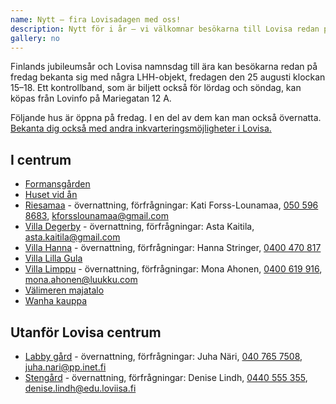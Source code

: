 ```yaml
---
name: Nytt – fira Lovisadagen med oss!
description: Nytt för i år – vi välkomnar besökarna till Lovisa redan på fredag för att fira Lovisadagen med oss!
gallery: no
---
```

Finlands jubileumsår och Lovisa namnsdag till ära kan besökarna redan på fredag bekanta sig med några LHH-objekt, fredagen den 25 augusti klockan 15–18. Ett kontrollband, som är biljett också för lördag och söndag, kan köpas från Lovinfo på Mariegatan 12 A.

Följande hus är öppna på fredag. I en del av dem kan man också övernatta. [Bekanta dig också med andra inkvarteringsmöjligheter i Lovisa.](http://visitloviisa.fi/fi/majoitu)

## I centrum

- [Formansgården](/programmet/kohteet/ajurintalo)
- [Huset vid ån](/programmet/kohteet/husetvidan)
- [Riesamaa](/programmet/kohteet/riesamaa) - övernattning, förfrågningar: Kati Forss-Lounamaa, [050 596 8683](tel:+358505968683), [kforsslounamaa@gmail.com](mailto:kforsslounamaa@gmail.com)
- [Villa Degerby](/programmet/kohteet/villadegerby) - övernattning, förfrågningar: Asta Kaitila, [asta.kaitila@gmail.com](mailto:asta.kaitila@gmail.com)
- [Villa Hanna](/programmet/kohteet/villahanna) - övernattning, förfrågningar: Hanna Stringer, [0400 470 817](tel:+358400470817)
- [Villa Lilla Gula](/programmet/kohteet/villalillagula)
- [Villa Limppu](/programmet/kohteet/villalimppu) - övernattning, förfrågningar: Mona Ahonen, [0400 619 916](tel:+358400619916), [mona.ahonen@luukku.com](mailto:mona.ahonen@luukku.com)
- [Välimeren majatalo](/programmet/kohteet/valimerenmajatalo)
- [Wanha kauppa](/programmet/kohteet/wanhakauppa)

## Utanför Lovisa centrum

- [Labby gård](/programmet/kohteet/labbynkartano) - övernattning, förfrågningar: Juha Näri, [040 765 7508](tel:+358407657508), [juha.nari@pp.inet.fi](mailto:juha.nari@pp.inet.fi)
- [Stengård](/programmet/kohteet/stengard) - övernattning, förfrågningar: Denise Lindh, [0440 555 355](tel:+358440555355), [denise.lindh@edu.loviisa.fi](mailto:denise.lindh@edu.loviisa.fi)
